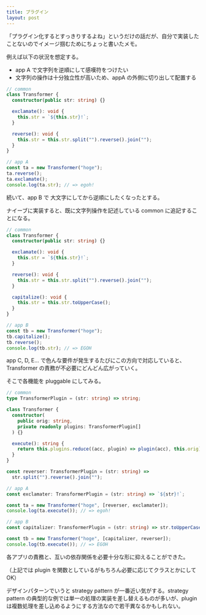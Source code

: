 ```yaml
---
title: プラグイン
layout: post
---
```


「プラグイン化するとすっきりするよね」というだけの話だが、自分で実装したことないのでイメージ掴むためにちょっと書いたメモ。

例えば以下の状況を想定する。

- app A で文字列を逆順にして感嘆符をつけたい
- 文字列の操作は十分独立性が高いため、appA の外側に切り出して配置する

```typescript
// common
class Transformer {
  constructor(public str: string) {}

  exclamate(): void {
    this.str = `${this.str}!`;
  }

  reverse(): void {
    this.str = this.str.split("").reverse().join("");
  }
}

// app A
const ta = new Transformer("hoge");
ta.reverse();
ta.exclamate();
console.log(ta.str); // => egoh!
```

続いて、app B で 大文字にしてから逆順にしたくなったとする。

ナイーブに実装すると、既に文字列操作を記述している common に追記することになる。

```typescript
// common
class Transformer {
  constructor(public str: string) {}

  exclamate(): void {
    this.str = `${this.str}!`;
  }

  reverse(): void {
    this.str = this.str.split("").reverse().join("");
  }

  capitalize(): void {
    this.str = this.str.toUpperCase();
  }
}

// app B
const tb = new Transformer("hoge");
tb.capitalize();
tb.reverse();
console.log(tb.str); // => EGOH
```

app C, D, E... で色んな要件が発生するたびにこの方向で対応していると、Transformer の責務が不必要にどんどん広がっていく。

そこで各機能を pluggable にしてみる。

```typescript
// common
type TransformerPlugin = (str: string) => string;

class Transformer {
  constructor(
    public orig: string,
    private readonly plugins: TransformerPlugin[]
  ) {}

  execute(): string {
    return this.plugins.reduce((acc, plugin) => plugin(acc), this.orig);
  }
}

const reverser: TransformerPlugin = (str: string) =>
  str.split("").reverse().join("");

// app A
const exclamater: TransformerPlugin = (str: string) => `${str}!`;

const ta = new Transformer("hoge", [reverser, exclamater]);
console.log(ta.execute()); // => egoh!

// app B
const capitalizer: TransformerPlugin = (str: string) => str.toUpperCase();

const tb = new Transformer("hoge", [capitalizer, reverser]);
console.log(tb.execute()); // => EGOH
```

各アプリの責務と、互いの依存関係を必要十分な形に抑えることができた。

（上記では plugin を関数としているがもちろん必要に応じてクラスとかにして OK）

デザインパターンでいうと strategy pattern が一番近い気がする。strategy pattern の典型的な例では単一の処理の実装を差し替えるものが多いが、plugin は複数処理を差し込めるようにする方法なので若干異なるかもしれない。
